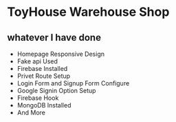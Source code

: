 # ToyHouse Warehouse Shop #
## whatever I have done ##
- Homepage Responsive Design
- Fake api Used
- Firebase Installed
- Privet Route Setup
- Login Form and Signup Form Configure
- Google Signin Option Setup
- Firebase Hook
- MongoDB Installed
- And More